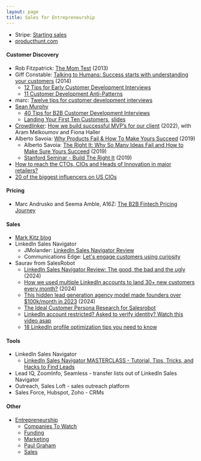 ```yaml
---
layout: page
title: Sales for Entrepreneurship
---
```


* Stripe: [Starting sales](https://stripe.com/guides/atlas/starting-sales)
* [producthunt.com](https://www.producthunt.com/)

#### Customer Discovery
* Rob Fitzpatrick: [The Mom Test](https://www.amazon.com/Mom-Test-customers-business-everyone/dp/1492180742) (2013)
* Giff Constable: [Talking to Humans: Success starts with understanding your customers](https://www.amazon.com/Talking-Humans-Success-understanding-customers/dp/099080092X) (2014)
  * [12 Tips for Early Customer Development Interviews](https://giffconstable.com/2012/12/12-tips-for-early-customer-development-interviews-revision-3/)
  * [11 Customer Development Anti-Patterns](http://giffconstable.com/2013/06/11-customer-development-anti-patterns/)
* marc: [Twelve tips for customer development interviews](http://www.dancingmango.com/blog/2012/12/14/twelv-tips-for-customer-development-interviews/)
* [Sean Murphy](skmurphy.com)
  * [40 Tips for B2B Customer Development Interviews](https://www.skmurphy.com/blog/2020/01/30/40-tips-for-b2b-customer-development-interviews/)
  * [Landing Your First Ten Customers](https://www.skmurphy.com/blog/2021/02/12/landing-your-first-ten-customers-videos-slides-and-other-resources/), [slides](https://www.skmurphy.com/wp-content/uploads/2021/02/SKMFirst10CustomersLeanCulture210211.pdf)
* [Crowdlinker](https://www.youtube.com/@Crowdlinker): [How we build successful MVP’s for our client](https://www.youtube.com/watch?v=SlRG_o-kx9Q) (2022), with Aram Melkoumov and Fiona Haller
* Alberto Savoia: [Why Products Fail & How To Make Yours Succeed](https://www.youtube.com/watch?v=UnKqhHU0h7Y) (2019)
  * Alberto Savoia: [The Right It: Why So Many Ideas Fail and How to Make Sure Yours Succeed](https://www.amazon.com/Right-Many-Ideas-Yours-Succeed-ebook/dp/B07CKRYYZK) (2019)
  * [Stanford Seminar - Build The Right It](https://www.youtube.com/watch?v=3sUozPcH4fY) (2019)
* [How to reach the CTOs, CIOs and Heads of Innovation in major retailers?](https://www.linkedin.com/pulse/how-reach-ctos-cios-heads-innovation-major-retailers-martin-zeman/)
* [20 of the biggest influencers on US CIOs](https://www.linkedin.com/pulse/20-biggest-influencers-us-cios-richard-laven/)

#### Pricing
* Marc Andrusko and Seema Amble, A16Z: [The B2B Fintech Pricing Journey](https://a16z.com/2023/06/23/b2b-fintech-pricing-journey/)

#### Sales
* [Mark Kitz blog](https://marckitz.com/)
* LinkedIn Sales Navigator
  * JMolander: [LinkedIn Sales Navigator Review](https://jeffmolander.com/linkedin-sales-navigator-review/)
  * Communications Edge: [Let's engage customers using curiosity](https://communications-edge.com/crash-course-registration/)
* Saurav from SalesRobot
  * [LinkedIn Sales Navigator Review: The good, the bad and the ugly](https://www.youtube.com/watch?v=YyLbv_Q6nf0) (2024)
  * [How we used multiple LinkedIn accounts to land 30+ new customers every month?](https://www.youtube.com/watch?v=E5u5_oao6xU) (2024)
  * [This hidden lead generation agency model made founders over $100k/month in 2023](https://www.youtube.com/watch?v=VVuiFsFAB0s) (2024)
  * [The Ideal Customer Persona Research for Salesrobot](https://docs.google.com/spreadsheets/d/1ZOn7_BFyVNr_eQ437Ex7K_HOLmnps-BFgJTMKVBjJLs/edit#gid=644876014)
  * [LinkedIn account restricted? Asked to verify identity? Watch this video asap](https://www.youtube.com/watch?v=ObPHF7-4Kyo)
  * [18 LinkedIn profile optimization tips you need to know](https://www.youtube.com/watch?v=JluyYqRkQMg)

#### Tools
* LinkedIn Sales Navigator
  * [LinkedIn Sales Navigator MASTERCLASS - Tutorial, Tips, Tricks, and Hacks to Find Leads](https://www.youtube.com/watch?v=8vnfIsGc2_g)
* Lead IQ, ZoomInfo, Seamless - transfer lists out of LinkedIn Sales Navigator
* Outreach, Sales Loft - sales outreach platform
* Sales Force, Hubspot, Zoho - CRMs

#### Other
* [Entrepreneurship](/entrepreneurship)
  * [Companies To Watch](/entrepreneurship/companies_to_watch)
  * [Funding](/entrepreneurship/funding)
  * [Marketing](/entrepreneurship/marketing)
  * [Paul Graham](/entrepreneurship/paul_graham)
  * [Sales](/entrepreneurship/sales)
